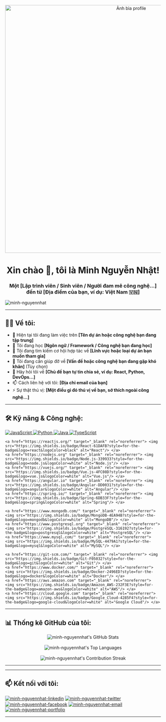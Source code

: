 <p align="center">
  <img src="[URL_DEN_ANH_BIA_CUA_BAN]" alt="Ảnh bìa profile" width="800"/>
</p>

<h1 align="center">Xin chào 👋, tôi là Minh Nguyễn Nhật!</h1>
<h3 align="center">Một [Lập trình viên / Sinh viên / Người đam mê công nghệ...] đến từ [Địa điểm của bạn, ví dụ: Việt Nam 🇻🇳]</h3>

<p align="left"> <img src="https://komarev.com/ghpvc/?username=minh-nguyennhat&label=Profile%20views&color=orange&style=flat" alt="minh-nguyennhat" /> </p>

---

## 👨‍💻 Về tôi:

* 🔭 Hiện tại tôi đang làm việc trên **[Tên dự án hoặc công nghệ bạn đang tập trung]**
* 🌱 Tôi đang học **[Ngôn ngữ / Framework / Công nghệ bạn đang học]**
* 👯 Tôi đang tìm kiếm cơ hội hợp tác về **[Lĩnh vực hoặc loại dự án bạn muốn tham gia]**
* 🤔 Tôi đang cần giúp đỡ về **[Vấn đề hoặc công nghệ bạn đang gặp khó khăn]** (Tùy chọn)
* 💬 Hãy hỏi tôi về **[Chủ đề bạn tự tin chia sẻ, ví dụ: React, Python, DevOps...]**
* 📫 Cách liên hệ với tôi: **[Địa chỉ email của bạn]**
* ⚡ Sự thật thú vị: **[Một điều gì đó thú vị về bạn, sở thích ngoài công nghệ...]**

---

## 🛠️ Kỹ năng & Công nghệ:

<p align="left">
    <a href="https://developer.mozilla.org/en-US/docs/Web/JavaScript" target="_blank" rel="noreferrer"> <img src="https://img.shields.io/badge/JavaScript-F7DF1E?style=for-the-badge&logo=javascript&logoColor=black" alt="JavaScript"/> </a>
    <a href="https://www.python.org" target="_blank" rel="noreferrer"> <img src="https://img.shields.io/badge/Python-3776AB?style=for-the-badge&logo=python&logoColor=white" alt="Python"/> </a>
    <a href="https://www.java.com" target="_blank" rel="noreferrer"> <img src="https://img.shields.io/badge/Java-ED8B00?style=for-the-badge&logo=openjdk&logoColor=white" alt="Java"/> </a>
    <a href="https://www.typescriptlang.org/" target="_blank" rel="noreferrer"> <img src="https://img.shields.io/badge/TypeScript-007ACC?style=for-the-badge&logo=typescript&logoColor=white" alt="TypeScript"/> </a>

    <a href="https://reactjs.org/" target="_blank" rel="noreferrer"> <img src="https://img.shields.io/badge/React-61DAFB?style=for-the-badge&logo=react&logoColor=black" alt="React"/> </a>
    <a href="https://nodejs.org" target="_blank" rel="noreferrer"> <img src="https://img.shields.io/badge/Node.js-339933?style=for-the-badge&logo=node.js&logoColor=white" alt="Node.js"/> </a>
    <a href="https://vuejs.org/" target="_blank" rel="noreferrer"> <img src="https://img.shields.io/badge/Vue.js-4FC08D?style=for-the-badge&logo=vue.js&logoColor=white" alt="Vue.js"/> </a>
    <a href="https://angular.io" target="_blank" rel="noreferrer"> <img src="https://img.shields.io/badge/Angular-DD0031?style=for-the-badge&logo=angular&logoColor=white" alt="Angular"/> </a>
    <a href="https://spring.io/" target="_blank" rel="noreferrer"> <img src="https://img.shields.io/badge/Spring-6DB33F?style=for-the-badge&logo=spring&logoColor=white" alt="Spring"/> </a>

    <a href="https://www.mongodb.com/" target="_blank" rel="noreferrer"> <img src="https://img.shields.io/badge/MongoDB-4EA94B?style=for-the-badge&logo=mongodb&logoColor=white" alt="MongoDB"/> </a>
    <a href="https://www.postgresql.org" target="_blank" rel="noreferrer"> <img src="https://img.shields.io/badge/PostgreSQL-316192?style=for-the-badge&logo=postgresql&logoColor=white" alt="PostgreSQL"/> </a>
    <a href="https://www.mysql.com/" target="_blank" rel="noreferrer"> <img src="https://img.shields.io/badge/MySQL-4479A1?style=for-the-badge&logo=mysql&logoColor=white" alt="MySQL"/> </a>

    <a href="https://git-scm.com/" target="_blank" rel="noreferrer"> <img src="https://img.shields.io/badge/Git-F05032?style=for-the-badge&logo=git&logoColor=white" alt="Git"/> </a>
    <a href="https://www.docker.com/" target="_blank" rel="noreferrer"> <img src="https://img.shields.io/badge/Docker-2496ED?style=for-the-badge&logo=docker&logoColor=white" alt="Docker"/> </a>
    <a href="https://aws.amazon.com" target="_blank" rel="noreferrer"> <img src="https://img.shields.io/badge/Amazon_AWS-232F3E?style=for-the-badge&logo=amazon-aws&logoColor=white" alt="AWS"/> </a>
    <a href="https://cloud.google.com" target="_blank" rel="noreferrer"> <img src="https://img.shields.io/badge/Google_Cloud-4285F4?style=for-the-badge&logo=google-cloud&logoColor=white" alt="Google Cloud"/> </a>
</p>

---

## 📊 Thống kê GitHub của tôi:

<p align="center">
  <img align="center" src="https://github-readme-stats.vercel.app/api?username=minh-nguyennhat&show_icons=true&locale=en&theme=radical&count_private=true" alt="minh-nguyennhat's GitHub Stats" />
  <br/><br/>
  <img align="center" src="https://github-readme-stats.vercel.app/api/top-langs?username=minh-nguyennhat&show_icons=true&locale=en&layout=compact&theme=radical" alt="minh-nguyennhat's Top Languages" />
  <br/><br/>
  <img align="center" src="https://github-readme-streak-stats.herokuapp.com/?user=minh-nguyennhat&theme=radical" alt="minh-nguyennhat's Contribution Streak" />
</p>

---

---

## 📫 Kết nối với tôi:

<p align="left">
    <a href="https://linkedin.com/in/[TÊN_USER_LINKEDIN_CUA_BAN]" target="blank"><img align="center" src="https://img.shields.io/badge/LinkedIn-0077B5?style=for-the-badge&logo=linkedin&logoColor=white" alt="minh-nguyennhat-linkedin"/></a>
    <a href="https://twitter.com/[TÊN_USER_TWITTER_CUA_BAN]" target="blank"><img align="center" src="https://img.shields.io/badge/Twitter-1DA1F2?style=for-the-badge&logo=twitter&logoColor=white" alt="minh-nguyennhat-twitter"/></a>
    <a href="https://fb.com/[TÊN_USER_FACEBOOK_CUA_BAN]" target="blank"><img align="center" src="https://img.shields.io/badge/Facebook-1877F2?style=for-the-badge&logo=facebook&logoColor=white" alt="minh-nguyennhat-facebook"/></a>
    <a href="mailto:[EMAIL_CUA_BAN]" target="blank"><img align="center" src="https://img.shields.io/badge/Email-D14836?style=for-the-badge&logo=gmail&logoColor=white" alt="minh-nguyennhat-email"/></a>
    <a href="[LINK_WEBSITE_PORTFOLIO_CUA_BAN]" target="blank"><img align="center" src="https://img.shields.io/badge/Portfolio-Вебсайт-brightgreen?style=for-the-badge" alt="minh-nguyennhat-portfolio"/></a>
</p>

---

